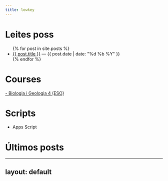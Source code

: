 ```yaml
---
title: lowkey
---
```


# Leites poss

<ul>
  {% for post in site.posts %}
    <li><a href="{{ post.url }}">{{ post.title }}</a> — {{ post.date | date: "%d %b %Y" }}</li>
  {% endfor %}
</ul>

# Courses
[- Biologia i Geologia 4 (ESO)](https://github.com/lveygonz/biogeo4)

# Scripts
- Apps Script

# Últimos posts
---
layout: default
---


